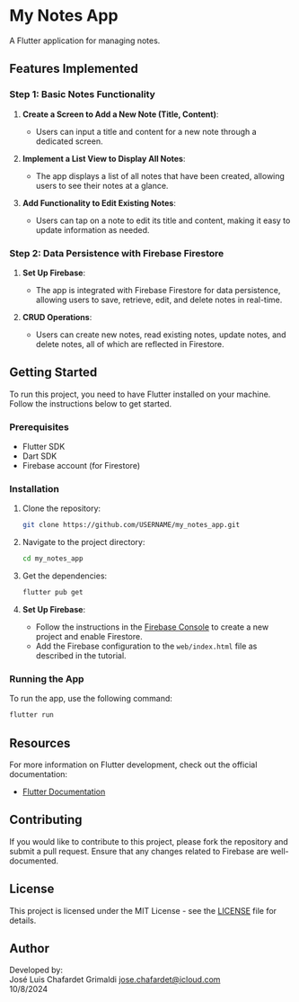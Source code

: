 # My Notes App

A Flutter application for managing notes.

## Features Implemented

### Step 1: Basic Notes Functionality

1. **Create a Screen to Add a New Note (Title, Content)**:
   - Users can input a title and content for a new note through a dedicated screen.

2. **Implement a List View to Display All Notes**:
   - The app displays a list of all notes that have been created, allowing users to see their notes at a glance.

3. **Add Functionality to Edit Existing Notes**:
   - Users can tap on a note to edit its title and content, making it easy to update information as needed.

### Step 2: Data Persistence with Firebase Firestore

1. **Set Up Firebase**:
   - The app is integrated with Firebase Firestore for data persistence, allowing users to save, retrieve, edit, and delete notes in real-time.

2. **CRUD Operations**:
   - Users can create new notes, read existing notes, update notes, and delete notes, all of which are reflected in Firestore.

## Getting Started

To run this project, you need to have Flutter installed on your machine. Follow the instructions below to get started.

### Prerequisites

- Flutter SDK
- Dart SDK
- Firebase account (for Firestore)

### Installation

1. Clone the repository:
   ```bash
   git clone https://github.com/USERNAME/my_notes_app.git
   ```

2. Navigate to the project directory:
   ```bash
   cd my_notes_app
   ```

3. Get the dependencies:
   ```bash
   flutter pub get
   ```

4. **Set Up Firebase**:
   - Follow the instructions in the [Firebase Console](https://console.firebase.google.com/) to create a new project and enable Firestore.
   - Add the Firebase configuration to the `web/index.html` file as described in the tutorial.

### Running the App

To run the app, use the following command:
```bash
flutter run
```

## Resources

For more information on Flutter development, check out the official documentation:
- [Flutter Documentation](https://flutter.dev/docs)

## Contributing

If you would like to contribute to this project, please fork the repository and submit a pull request. Ensure that any changes related to Firebase are well-documented.

## License

This project is licensed under the MIT License - see the [LICENSE](LICENSE) file for details.

## Author

Developed by:  
José Luis Chafardet Grimaldi
jose.chafardet@icloud.com  
10/8/2024
